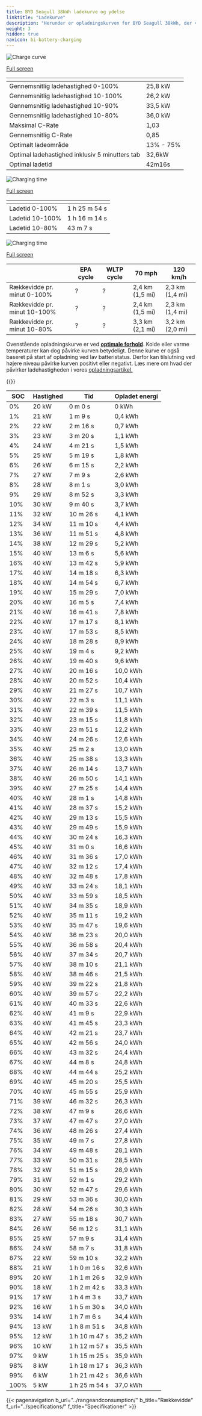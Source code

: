 ```yaml
---
title: BYD Seagull 38kWh ladekurve og ydelse
linktitle: "Ladekurve"
description: "Herunder er opladningskurven for BYD Seagull 38kWh, der viser ladehastigheden ved forskellige batteriniveauer. Derudover giver grafer for rækkevidde og tid omfattende detaljer om opladningsydelsen."
weight: 3
hidden: true
navicon: bi-battery-charging
---
```

<!-- markdownlint-disable MD033 -->
<!-- markdownlint-disable MD010 -->
<img src="/images/nb-NO/models/byd/seagull/seagull_38kwh/chargingcurve.svg" alt="Charge curve" class="img-fluid">

[Full screen](/images/nb-NO/models/byd/seagull/seagull_38kwh/chargingcurve.svg)


<div class="table-responsive">
<table class="table table-striped border">
	<thead>
		<tr>
			<th>
			</th>
			<th>
			</th>
		</tr>
	</thead>
	<tbody>
		<tr>
			<td>
				Gennemsnitlig ladehastighed 0-100%
			</td>
			<td>
				25,8 kW
			</td>
		</tr>
		<tr>
			<td>
				Gennemsnitlig ladehastighed 10-100%
			</td>
			<td>
				26,2 kW
			</td>
		</tr>
		<tr>
			<td>
				Gennemsnitlig ladehastighed 10-90%
			</td>
			<td>
				33,5 kW
			</td>
		</tr>
		<tr>
			<td>
				Gennemsnitlig ladehastighed 10-80%
			</td>
			<td>
				36,0 kW
			</td>
		</tr>
		<tr>
			<td>
				Maksimal C-Rate
			</td>
			<td>
				1,03
			</td>
		</tr>
		<tr>
			<td>
				Gennemsnitlig C-Rate
			</td>
			<td>
				0,85
			</td>
		</tr>
		<tr>
			<td>
				Optimalt ladeområde
			</td>
			<td>
				13% - 75%
			</td>
		</tr>
		<tr>
			<td>
				Optimal ladehastighed inklusiv 5 minutters tab
			</td>
			<td>
				32,6kW
			</td>
		</tr>
		<tr>
			<td>
				Optimal ladetid
			</td>
			<td>
				42m16s
			</td>
		</tr>
	</tbody>
</table>
</div>
<img src="/images/nb-NO/models/byd/seagull/seagull_38kwh/chargingtime.svg" alt="Charging time" class="img-fluid">

[Full screen](/images/nb-NO/models/byd/seagull/seagull_38kwh/chargingtime.svg)
<div class="table-responsive">
<table class="table table-striped border">
	<thead>
		<tr>
			<th>
			</th>
			<th>
			</th>
		</tr>
	</thead>
	<tbody>
		<tr>
			<td>
				Ladetid 0-100%
			</td>
			<td>
				1 h 25 m 54 s
			</td>
		</tr>
		<tr>
			<td>
				Ladetid 10-100%
			</td>
			<td>
				1 h 16 m 14 s
			</td>
		</tr>
		<tr>
			<td>
				Ladetid 10-80%
			</td>
			<td>
				 43 m 7 s
			</td>
		</tr>
	</tbody>
</table>
</div>
<img src="/images/nb-NO/models/byd/seagull/seagull_38kwh/chargerangespeed.svg" alt="Charging time" class="img-fluid">

[Full screen](/images/nb-NO/models/byd/seagull/seagull_38kwh/chargerangespeed.svg)
<div class="table-responsive">
<table class="table table-striped border">
	<thead>
		<tr>
			<th>
			</th>
			<th>
				EPA cycle
			</th>
			<th>
				WLTP cycle
			</th>
			<th>
				70 mph
			</th>
			<th>
				120 km/h
			</th>
		</tr>
	</thead>
	<tbody>
		<tr>
			<td>
				Rækkevidde pr. minut 0-100%
			</td>
			<td>
				?
			</td>
			<td>
				?
			</td>
			<td>
				2,4 km (1,5 mi)
			</td>
			<td>
				2,3 km (1,4 mi)
			</td>
		</tr>
		<tr>
			<td>
				Rækkevidde pr. minut 10-100%
			</td>
			<td>
				?
			</td>
			<td>
				?
			</td>
			<td>
				2,4 km (1,5 mi)
			</td>
			<td>
				2,3 km (1,4 mi)
			</td>
		</tr>
		<tr>
			<td>
				Rækkevidde pr. minut 10-80%
			</td>
			<td>
				?
			</td>
			<td>
				?
			</td>
			<td>
				3,3 km (2,1 mi)
			</td>
			<td>
				3,2 km (2,0 mi)
			</td>
		</tr>
	</tbody>
</table>
</div>


Ovenstående opladningskurve er ved **[optimale forhold](../../../../../technology/battery/charging/#temperature)**. Kolde eller varme temperaturer kan dog påvirke kurven betydeligt. Denne kurve er også baseret på start af opladning ved lav batteristatus. Derfor kan tilslutning ved højere niveau påvirke kurven positivt eller negativt. Læs mere om hvad der påvirker ladehastigheden i vores [opladningsartikel.](../../../../../technology/battery/charging/)


{{<evkxdisplayaddarticle />}}
<div class="table-responsive">
<table class="table table-striped border">
	<thead>
		<tr>
			<th>
				SOC
			</th>
			<th>
				Hastighed
			</th>
			<th>
				Tid
			</th>
			<th>
				Opladet energi
			</th>
		</tr>
	</thead>
	<tbody>
		<tr>
			<td>
				0%
			</td>
			<td>
				20 kW
			</td>
			<td>
				 0 m 0 s
			</td>
			<td>
				0 kWh
			</td>
		</tr>
		<tr>
			<td>
				1%
			</td>
			<td>
				21 kW
			</td>
			<td>
				 1 m 9 s
			</td>
			<td>
				0,4 kWh
			</td>
		</tr>
		<tr>
			<td>
				2%
			</td>
			<td>
				22 kW
			</td>
			<td>
				 2 m 16 s
			</td>
			<td>
				0,7 kWh
			</td>
		</tr>
		<tr>
			<td>
				3%
			</td>
			<td>
				23 kW
			</td>
			<td>
				 3 m 20 s
			</td>
			<td>
				1,1 kWh
			</td>
		</tr>
		<tr>
			<td>
				4%
			</td>
			<td>
				24 kW
			</td>
			<td>
				 4 m 21 s
			</td>
			<td>
				1,5 kWh
			</td>
		</tr>
		<tr>
			<td>
				5%
			</td>
			<td>
				25 kW
			</td>
			<td>
				 5 m 19 s
			</td>
			<td>
				1,8 kWh
			</td>
		</tr>
		<tr>
			<td>
				6%
			</td>
			<td>
				26 kW
			</td>
			<td>
				 6 m 15 s
			</td>
			<td>
				2,2 kWh
			</td>
		</tr>
		<tr>
			<td>
				7%
			</td>
			<td>
				27 kW
			</td>
			<td>
				 7 m 9 s
			</td>
			<td>
				2,6 kWh
			</td>
		</tr>
		<tr>
			<td>
				8%
			</td>
			<td>
				28 kW
			</td>
			<td>
				 8 m 1 s
			</td>
			<td>
				3,0 kWh
			</td>
		</tr>
		<tr>
			<td>
				9%
			</td>
			<td>
				29 kW
			</td>
			<td>
				 8 m 52 s
			</td>
			<td>
				3,3 kWh
			</td>
		</tr>
		<tr>
			<td>
				10%
			</td>
			<td>
				30 kW
			</td>
			<td>
				 9 m 40 s
			</td>
			<td>
				3,7 kWh
			</td>
		</tr>
		<tr>
			<td>
				11%
			</td>
			<td>
				32 kW
			</td>
			<td>
				 10 m 26 s
			</td>
			<td>
				4,1 kWh
			</td>
		</tr>
		<tr>
			<td>
				12%
			</td>
			<td>
				34 kW
			</td>
			<td>
				 11 m 10 s
			</td>
			<td>
				4,4 kWh
			</td>
		</tr>
		<tr>
			<td>
				13%
			</td>
			<td>
				36 kW
			</td>
			<td>
				 11 m 51 s
			</td>
			<td>
				4,8 kWh
			</td>
		</tr>
		<tr>
			<td>
				14%
			</td>
			<td>
				38 kW
			</td>
			<td>
				 12 m 29 s
			</td>
			<td>
				5,2 kWh
			</td>
		</tr>
		<tr>
			<td>
				15%
			</td>
			<td>
				40 kW
			</td>
			<td>
				 13 m 6 s
			</td>
			<td>
				5,6 kWh
			</td>
		</tr>
		<tr>
			<td>
				16%
			</td>
			<td>
				40 kW
			</td>
			<td>
				 13 m 42 s
			</td>
			<td>
				5,9 kWh
			</td>
		</tr>
		<tr>
			<td>
				17%
			</td>
			<td>
				40 kW
			</td>
			<td>
				 14 m 18 s
			</td>
			<td>
				6,3 kWh
			</td>
		</tr>
		<tr>
			<td>
				18%
			</td>
			<td>
				40 kW
			</td>
			<td>
				 14 m 54 s
			</td>
			<td>
				6,7 kWh
			</td>
		</tr>
		<tr>
			<td>
				19%
			</td>
			<td>
				40 kW
			</td>
			<td>
				 15 m 29 s
			</td>
			<td>
				7,0 kWh
			</td>
		</tr>
		<tr>
			<td>
				20%
			</td>
			<td>
				40 kW
			</td>
			<td>
				 16 m 5 s
			</td>
			<td>
				7,4 kWh
			</td>
		</tr>
		<tr>
			<td>
				21%
			</td>
			<td>
				40 kW
			</td>
			<td>
				 16 m 41 s
			</td>
			<td>
				7,8 kWh
			</td>
		</tr>
		<tr>
			<td>
				22%
			</td>
			<td>
				40 kW
			</td>
			<td>
				 17 m 17 s
			</td>
			<td>
				8,1 kWh
			</td>
		</tr>
		<tr>
			<td>
				23%
			</td>
			<td>
				40 kW
			</td>
			<td>
				 17 m 53 s
			</td>
			<td>
				8,5 kWh
			</td>
		</tr>
		<tr>
			<td>
				24%
			</td>
			<td>
				40 kW
			</td>
			<td>
				 18 m 28 s
			</td>
			<td>
				8,9 kWh
			</td>
		</tr>
		<tr>
			<td>
				25%
			</td>
			<td>
				40 kW
			</td>
			<td>
				 19 m 4 s
			</td>
			<td>
				9,2 kWh
			</td>
		</tr>
		<tr>
			<td>
				26%
			</td>
			<td>
				40 kW
			</td>
			<td>
				 19 m 40 s
			</td>
			<td>
				9,6 kWh
			</td>
		</tr>
		<tr>
			<td>
				27%
			</td>
			<td>
				40 kW
			</td>
			<td>
				 20 m 16 s
			</td>
			<td>
				10,0 kWh
			</td>
		</tr>
		<tr>
			<td>
				28%
			</td>
			<td>
				40 kW
			</td>
			<td>
				 20 m 52 s
			</td>
			<td>
				10,4 kWh
			</td>
		</tr>
		<tr>
			<td>
				29%
			</td>
			<td>
				40 kW
			</td>
			<td>
				 21 m 27 s
			</td>
			<td>
				10,7 kWh
			</td>
		</tr>
		<tr>
			<td>
				30%
			</td>
			<td>
				40 kW
			</td>
			<td>
				 22 m 3 s
			</td>
			<td>
				11,1 kWh
			</td>
		</tr>
		<tr>
			<td>
				31%
			</td>
			<td>
				40 kW
			</td>
			<td>
				 22 m 39 s
			</td>
			<td>
				11,5 kWh
			</td>
		</tr>
		<tr>
			<td>
				32%
			</td>
			<td>
				40 kW
			</td>
			<td>
				 23 m 15 s
			</td>
			<td>
				11,8 kWh
			</td>
		</tr>
		<tr>
			<td>
				33%
			</td>
			<td>
				40 kW
			</td>
			<td>
				 23 m 51 s
			</td>
			<td>
				12,2 kWh
			</td>
		</tr>
		<tr>
			<td>
				34%
			</td>
			<td>
				40 kW
			</td>
			<td>
				 24 m 26 s
			</td>
			<td>
				12,6 kWh
			</td>
		</tr>
		<tr>
			<td>
				35%
			</td>
			<td>
				40 kW
			</td>
			<td>
				 25 m 2 s
			</td>
			<td>
				13,0 kWh
			</td>
		</tr>
		<tr>
			<td>
				36%
			</td>
			<td>
				40 kW
			</td>
			<td>
				 25 m 38 s
			</td>
			<td>
				13,3 kWh
			</td>
		</tr>
		<tr>
			<td>
				37%
			</td>
			<td>
				40 kW
			</td>
			<td>
				 26 m 14 s
			</td>
			<td>
				13,7 kWh
			</td>
		</tr>
		<tr>
			<td>
				38%
			</td>
			<td>
				40 kW
			</td>
			<td>
				 26 m 50 s
			</td>
			<td>
				14,1 kWh
			</td>
		</tr>
		<tr>
			<td>
				39%
			</td>
			<td>
				40 kW
			</td>
			<td>
				 27 m 25 s
			</td>
			<td>
				14,4 kWh
			</td>
		</tr>
		<tr>
			<td>
				40%
			</td>
			<td>
				40 kW
			</td>
			<td>
				 28 m 1 s
			</td>
			<td>
				14,8 kWh
			</td>
		</tr>
		<tr>
			<td>
				41%
			</td>
			<td>
				40 kW
			</td>
			<td>
				 28 m 37 s
			</td>
			<td>
				15,2 kWh
			</td>
		</tr>
		<tr>
			<td>
				42%
			</td>
			<td>
				40 kW
			</td>
			<td>
				 29 m 13 s
			</td>
			<td>
				15,5 kWh
			</td>
		</tr>
		<tr>
			<td>
				43%
			</td>
			<td>
				40 kW
			</td>
			<td>
				 29 m 49 s
			</td>
			<td>
				15,9 kWh
			</td>
		</tr>
		<tr>
			<td>
				44%
			</td>
			<td>
				40 kW
			</td>
			<td>
				 30 m 24 s
			</td>
			<td>
				16,3 kWh
			</td>
		</tr>
		<tr>
			<td>
				45%
			</td>
			<td>
				40 kW
			</td>
			<td>
				 31 m 0 s
			</td>
			<td>
				16,6 kWh
			</td>
		</tr>
		<tr>
			<td>
				46%
			</td>
			<td>
				40 kW
			</td>
			<td>
				 31 m 36 s
			</td>
			<td>
				17,0 kWh
			</td>
		</tr>
		<tr>
			<td>
				47%
			</td>
			<td>
				40 kW
			</td>
			<td>
				 32 m 12 s
			</td>
			<td>
				17,4 kWh
			</td>
		</tr>
		<tr>
			<td>
				48%
			</td>
			<td>
				40 kW
			</td>
			<td>
				 32 m 48 s
			</td>
			<td>
				17,8 kWh
			</td>
		</tr>
		<tr>
			<td>
				49%
			</td>
			<td>
				40 kW
			</td>
			<td>
				 33 m 24 s
			</td>
			<td>
				18,1 kWh
			</td>
		</tr>
		<tr>
			<td>
				50%
			</td>
			<td>
				40 kW
			</td>
			<td>
				 33 m 59 s
			</td>
			<td>
				18,5 kWh
			</td>
		</tr>
		<tr>
			<td>
				51%
			</td>
			<td>
				40 kW
			</td>
			<td>
				 34 m 35 s
			</td>
			<td>
				18,9 kWh
			</td>
		</tr>
		<tr>
			<td>
				52%
			</td>
			<td>
				40 kW
			</td>
			<td>
				 35 m 11 s
			</td>
			<td>
				19,2 kWh
			</td>
		</tr>
		<tr>
			<td>
				53%
			</td>
			<td>
				40 kW
			</td>
			<td>
				 35 m 47 s
			</td>
			<td>
				19,6 kWh
			</td>
		</tr>
		<tr>
			<td>
				54%
			</td>
			<td>
				40 kW
			</td>
			<td>
				 36 m 23 s
			</td>
			<td>
				20,0 kWh
			</td>
		</tr>
		<tr>
			<td>
				55%
			</td>
			<td>
				40 kW
			</td>
			<td>
				 36 m 58 s
			</td>
			<td>
				20,4 kWh
			</td>
		</tr>
		<tr>
			<td>
				56%
			</td>
			<td>
				40 kW
			</td>
			<td>
				 37 m 34 s
			</td>
			<td>
				20,7 kWh
			</td>
		</tr>
		<tr>
			<td>
				57%
			</td>
			<td>
				40 kW
			</td>
			<td>
				 38 m 10 s
			</td>
			<td>
				21,1 kWh
			</td>
		</tr>
		<tr>
			<td>
				58%
			</td>
			<td>
				40 kW
			</td>
			<td>
				 38 m 46 s
			</td>
			<td>
				21,5 kWh
			</td>
		</tr>
		<tr>
			<td>
				59%
			</td>
			<td>
				40 kW
			</td>
			<td>
				 39 m 22 s
			</td>
			<td>
				21,8 kWh
			</td>
		</tr>
		<tr>
			<td>
				60%
			</td>
			<td>
				40 kW
			</td>
			<td>
				 39 m 57 s
			</td>
			<td>
				22,2 kWh
			</td>
		</tr>
		<tr>
			<td>
				61%
			</td>
			<td>
				40 kW
			</td>
			<td>
				 40 m 33 s
			</td>
			<td>
				22,6 kWh
			</td>
		</tr>
		<tr>
			<td>
				62%
			</td>
			<td>
				40 kW
			</td>
			<td>
				 41 m 9 s
			</td>
			<td>
				22,9 kWh
			</td>
		</tr>
		<tr>
			<td>
				63%
			</td>
			<td>
				40 kW
			</td>
			<td>
				 41 m 45 s
			</td>
			<td>
				23,3 kWh
			</td>
		</tr>
		<tr>
			<td>
				64%
			</td>
			<td>
				40 kW
			</td>
			<td>
				 42 m 21 s
			</td>
			<td>
				23,7 kWh
			</td>
		</tr>
		<tr>
			<td>
				65%
			</td>
			<td>
				40 kW
			</td>
			<td>
				 42 m 56 s
			</td>
			<td>
				24,0 kWh
			</td>
		</tr>
		<tr>
			<td>
				66%
			</td>
			<td>
				40 kW
			</td>
			<td>
				 43 m 32 s
			</td>
			<td>
				24,4 kWh
			</td>
		</tr>
		<tr>
			<td>
				67%
			</td>
			<td>
				40 kW
			</td>
			<td>
				 44 m 8 s
			</td>
			<td>
				24,8 kWh
			</td>
		</tr>
		<tr>
			<td>
				68%
			</td>
			<td>
				40 kW
			</td>
			<td>
				 44 m 44 s
			</td>
			<td>
				25,2 kWh
			</td>
		</tr>
		<tr>
			<td>
				69%
			</td>
			<td>
				40 kW
			</td>
			<td>
				 45 m 20 s
			</td>
			<td>
				25,5 kWh
			</td>
		</tr>
		<tr>
			<td>
				70%
			</td>
			<td>
				40 kW
			</td>
			<td>
				 45 m 55 s
			</td>
			<td>
				25,9 kWh
			</td>
		</tr>
		<tr>
			<td>
				71%
			</td>
			<td>
				39 kW
			</td>
			<td>
				 46 m 32 s
			</td>
			<td>
				26,3 kWh
			</td>
		</tr>
		<tr>
			<td>
				72%
			</td>
			<td>
				38 kW
			</td>
			<td>
				 47 m 9 s
			</td>
			<td>
				26,6 kWh
			</td>
		</tr>
		<tr>
			<td>
				73%
			</td>
			<td>
				37 kW
			</td>
			<td>
				 47 m 47 s
			</td>
			<td>
				27,0 kWh
			</td>
		</tr>
		<tr>
			<td>
				74%
			</td>
			<td>
				36 kW
			</td>
			<td>
				 48 m 26 s
			</td>
			<td>
				27,4 kWh
			</td>
		</tr>
		<tr>
			<td>
				75%
			</td>
			<td>
				35 kW
			</td>
			<td>
				 49 m 7 s
			</td>
			<td>
				27,8 kWh
			</td>
		</tr>
		<tr>
			<td>
				76%
			</td>
			<td>
				34 kW
			</td>
			<td>
				 49 m 48 s
			</td>
			<td>
				28,1 kWh
			</td>
		</tr>
		<tr>
			<td>
				77%
			</td>
			<td>
				33 kW
			</td>
			<td>
				 50 m 31 s
			</td>
			<td>
				28,5 kWh
			</td>
		</tr>
		<tr>
			<td>
				78%
			</td>
			<td>
				32 kW
			</td>
			<td>
				 51 m 15 s
			</td>
			<td>
				28,9 kWh
			</td>
		</tr>
		<tr>
			<td>
				79%
			</td>
			<td>
				31 kW
			</td>
			<td>
				 52 m 1 s
			</td>
			<td>
				29,2 kWh
			</td>
		</tr>
		<tr>
			<td>
				80%
			</td>
			<td>
				30 kW
			</td>
			<td>
				 52 m 47 s
			</td>
			<td>
				29,6 kWh
			</td>
		</tr>
		<tr>
			<td>
				81%
			</td>
			<td>
				29 kW
			</td>
			<td>
				 53 m 36 s
			</td>
			<td>
				30,0 kWh
			</td>
		</tr>
		<tr>
			<td>
				82%
			</td>
			<td>
				28 kW
			</td>
			<td>
				 54 m 26 s
			</td>
			<td>
				30,3 kWh
			</td>
		</tr>
		<tr>
			<td>
				83%
			</td>
			<td>
				27 kW
			</td>
			<td>
				 55 m 18 s
			</td>
			<td>
				30,7 kWh
			</td>
		</tr>
		<tr>
			<td>
				84%
			</td>
			<td>
				26 kW
			</td>
			<td>
				 56 m 12 s
			</td>
			<td>
				31,1 kWh
			</td>
		</tr>
		<tr>
			<td>
				85%
			</td>
			<td>
				25 kW
			</td>
			<td>
				 57 m 9 s
			</td>
			<td>
				31,4 kWh
			</td>
		</tr>
		<tr>
			<td>
				86%
			</td>
			<td>
				24 kW
			</td>
			<td>
				 58 m 7 s
			</td>
			<td>
				31,8 kWh
			</td>
		</tr>
		<tr>
			<td>
				87%
			</td>
			<td>
				22 kW
			</td>
			<td>
				 59 m 10 s
			</td>
			<td>
				32,2 kWh
			</td>
		</tr>
		<tr>
			<td>
				88%
			</td>
			<td>
				21 kW
			</td>
			<td>
				1 h 0 m 16 s
			</td>
			<td>
				32,6 kWh
			</td>
		</tr>
		<tr>
			<td>
				89%
			</td>
			<td>
				20 kW
			</td>
			<td>
				1 h 1 m 26 s
			</td>
			<td>
				32,9 kWh
			</td>
		</tr>
		<tr>
			<td>
				90%
			</td>
			<td>
				18 kW
			</td>
			<td>
				1 h 2 m 42 s
			</td>
			<td>
				33,3 kWh
			</td>
		</tr>
		<tr>
			<td>
				91%
			</td>
			<td>
				17 kW
			</td>
			<td>
				1 h 4 m 3 s
			</td>
			<td>
				33,7 kWh
			</td>
		</tr>
		<tr>
			<td>
				92%
			</td>
			<td>
				16 kW
			</td>
			<td>
				1 h 5 m 30 s
			</td>
			<td>
				34,0 kWh
			</td>
		</tr>
		<tr>
			<td>
				93%
			</td>
			<td>
				14 kW
			</td>
			<td>
				1 h 7 m 6 s
			</td>
			<td>
				34,4 kWh
			</td>
		</tr>
		<tr>
			<td>
				94%
			</td>
			<td>
				13 kW
			</td>
			<td>
				1 h 8 m 51 s
			</td>
			<td>
				34,8 kWh
			</td>
		</tr>
		<tr>
			<td>
				95%
			</td>
			<td>
				12 kW
			</td>
			<td>
				1 h 10 m 47 s
			</td>
			<td>
				35,2 kWh
			</td>
		</tr>
		<tr>
			<td>
				96%
			</td>
			<td>
				10 kW
			</td>
			<td>
				1 h 12 m 57 s
			</td>
			<td>
				35,5 kWh
			</td>
		</tr>
		<tr>
			<td>
				97%
			</td>
			<td>
				9 kW
			</td>
			<td>
				1 h 15 m 25 s
			</td>
			<td>
				35,9 kWh
			</td>
		</tr>
		<tr>
			<td>
				98%
			</td>
			<td>
				8 kW
			</td>
			<td>
				1 h 18 m 17 s
			</td>
			<td>
				36,3 kWh
			</td>
		</tr>
		<tr>
			<td>
				99%
			</td>
			<td>
				6 kW
			</td>
			<td>
				1 h 21 m 42 s
			</td>
			<td>
				36,6 kWh
			</td>
		</tr>
		<tr>
			<td>
				100%
			</td>
			<td>
				5 kW
			</td>
			<td>
				1 h 25 m 54 s
			</td>
			<td>
				37,0 kWh
			</td>
		</tr>
	</tbody>
</table>
</div>


{{< pagenavigation b_url="../rangeandconsumption/" b_title="Rækkevidde" f_url="../specifications/" f_title="Specifikationer" >}}
